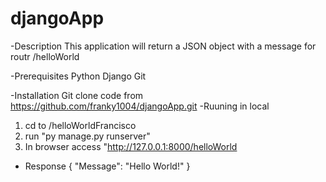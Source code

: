 # djangoApp
-Description
    This application will return a JSON object with a message for routr /helloWorld

-Prerequisites
    Python
    Django
    Git

-Installation 
    Git clone code from https://github.com/franky1004/djangoApp.git 
-Ruuning in local
   1. cd to /helloWorldFrancisco
   2. run "py manage.py runserver"
   3. In browser access "http://127.0.0.1:8000/helloWorld

- Response
    {
        "Message": "Hello World!"
    }